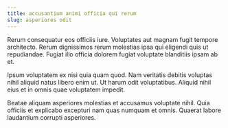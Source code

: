 ```yaml
---
title: accusantium animi officia qui rerum
slug: asperiores odit
---
```


Rerum consequatur eos officiis iure. Voluptates aut magnam fugit tempore architecto. Rerum dignissimos rerum molestias ipsa qui eligendi quis ut repudiandae. Fugiat illo officia dolorem fugiat voluptate blanditiis ipsam ab et.

Ipsum voluptatem ex nisi quia quam quod. Nam veritatis debitis voluptas nihil aliquid natus libero enim ut. Ut harum odit voluptatibus. Aliquid nihil eius et in omnis quae voluptatem impedit.

Beatae aliquam asperiores molestias et accusamus voluptate nihil. Quia officiis et explicabo excepturi nam quas numquam et omnis. Quaerat labore laudantium corrupti asperiores.
